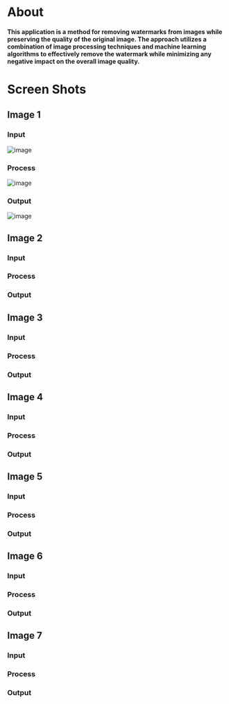 # About

#### This application is a method for removing watermarks from images while preserving the quality of the original image. The approach utilizes a combination of image processing techniques and machine learning algorithms to effectively remove the watermark while minimizing any negative impact on the overall image quality.

# Screen Shots

## Image 1

### Input 
![image](https://user-images.githubusercontent.com/59016268/214616668-eb5ccc25-aea6-4182-a453-cdf115a8565c.png)


### Process
![image](https://user-images.githubusercontent.com/59016268/214616703-c140eb1e-f3d3-4f2e-922e-ca5ec4226b6f.png)
### Output
![image](https://user-images.githubusercontent.com/59016268/214616737-38802f08-17d3-45d5-9c86-a3481efc6cc5.png)

## Image 2

### Input 

### Process

### Output

## Image 3

### Input 

### Process

### Output

## Image 4

### Input 

### Process

### Output

## Image 5

### Input 

### Process

### Output

## Image 6

### Input 

### Process

### Output
## Image 7

### Input 

### Process

### Output
